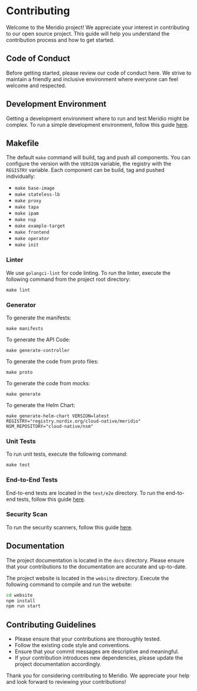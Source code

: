 # Contributing

Welcome to the Meridio project! We appreciate your interest in contributing to our open source project. This guide will help you understand the contribution process and how to get started.

## Code of Conduct

Before getting started, please review our code of conduct here. We strive to maintain a friendly and inclusive environment where everyone can feel welcome and respected.

## Development Environment

Getting a development environment where to run and test Meridio might be complex. To run a simple development environment, follow this guide [here](dev/environment.md).

## Makefile

The default `make` command will build, tag and push all components. You can configure the version with the `VERSION` variable, the registry with the `REGISTRY` variable.
Each component can be build, tag and pushed individually:
* `make base-image`
* `make stateless-lb`
* `make proxy`
* `make tapa`
* `make ipam`
* `make nsp`
* `make example-target`
* `make frontend`
* `make operator`
* `make init`

### Linter

We use `golangci-lint` for code linting. To run the linter, execute the following command from the project root directory:

```
make lint
```

### Generator 

To generate the manifests:
```
make manifests
```

To generate the API Code:
```
make generate-controller
```

To generate the code from proto files:
```
make proto
```

To generate the code from mocks:
```
make generate
```

To generate the Helm Chart:
```
make generate-helm-chart VERSION=latest REGISTRY="registry.nordix.org/cloud-native/meridio" NSM_REPOSITORY="cloud-native/nsm"
```

### Unit Tests

To run unit tests, execute the following command:

```
make test
```

### End-to-End Tests

End-to-end tests are located in the `test/e2e` directory. To run the end-to-end tests, follow this guide [here](dev/testing.md).

### Security Scan

To run the security scanners, follow this guide [here](dev/security-scanning.md).

## Documentation
The project documentation is located in the `docs` directory. Please ensure that your contributions to the documentation are accurate and up-to-date.

The project website is located in the `website` directory. Execute the following command to compile and run the website:
```sh
cd website
npm install
npm run start
```

## Contributing Guidelines

* Please ensure that your contributions are thoroughly tested.
* Follow the existing code style and conventions.
* Ensure that your commit messages are descriptive and meaningful.
* If your contribution introduces new dependencies, please update the project documentation accordingly.

Thank you for considering contributing to Meridio. We appreciate your help and look forward to reviewing your contributions!